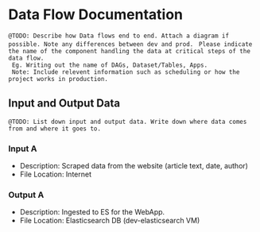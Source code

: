 # Data Flow Documentation
``` @TODO: Describe how Data flows end to end. Attach a diagram if possible. Note any differences between dev and prod. ```
``` Please indicate the name of the component handling the data at critical steps of the data flow.``` <br>
``` Eg. Writing out the name of DAGs, Dataset/Tables, Apps.``` <br>
``` Note: Include relevent information such as scheduling or how the project works in production.```

## Input and Output Data
``` @TODO: List down input and output data. Write down where data comes from and where it goes to. ```
### Input A
- Description: Scraped data from the website (article text, date, author)
- File Location: Internet
### Output A
- Description: Ingested to ES for the WebApp.
- File Location: Elasticsearch DB (dev-elasticsearch VM)
